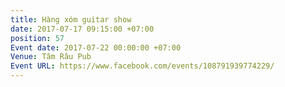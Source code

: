 ```yaml
---
title: Hàng xóm guitar show
date: 2017-07-17 09:15:00 +07:00
position: 57
Event date: 2017-07-22 00:00:00 +07:00
Venue: Tâm Râu Pub
Event URL: https://www.facebook.com/events/108791939774229/
---
```


